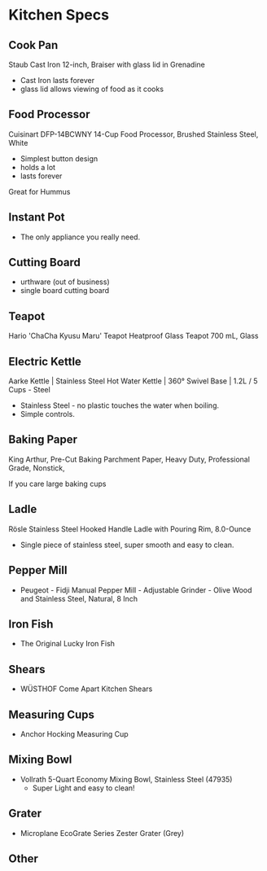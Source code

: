 # Kitchen Specs

## Cook Pan

Staub Cast Iron 12-inch, Braiser with glass lid in Grenadine

- Cast Iron lasts forever
- glass lid allows viewing of food as it cooks

## Food Processor

Cuisinart DFP-14BCWNY 14-Cup Food Processor, Brushed Stainless Steel, White

- Simplest button design
- holds a lot
- lasts forever

Great for Hummus

## Instant Pot

- The only appliance you really need.

## Cutting Board

- urthware (out of business)
- single board cutting board

## Teapot

Hario 'ChaCha Kyusu Maru' Teapot Heatproof Glass Teapot 700 mL, Glass

## Electric Kettle

Aarke Kettle | Stainless Steel Hot Water Kettle | 360° Swivel Base | 1.2L / 5 Cups - Steel

- Stainless Steel - no plastic touches the water when boiling.
- Simple controls.

## Baking Paper

King Arthur, Pre-Cut Baking Parchment Paper, Heavy Duty, Professional Grade, Nonstick,


If you care large baking cups

## Ladle

Rösle Stainless Steel Hooked Handle Ladle with Pouring Rim, 8.0-Ounce

- Single piece of stainless steel, super smooth and easy to clean.

## Pepper Mill

- Peugeot - Fidji Manual Pepper Mill - Adjustable Grinder - Olive Wood and Stainless Steel, Natural, 8 Inch

## Iron Fish

- The Original Lucky Iron Fish

## Shears

- WÜSTHOF Come Apart Kitchen Shears

## Measuring Cups

- Anchor Hocking Measuring Cup

## Mixing Bowl

- Vollrath 5-Quart Economy Mixing Bowl, Stainless Steel (47935)
    - Super Light and easy to clean!

## Grater

- Microplane EcoGrate Series Zester Grater (Grey)

## Other


